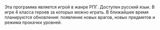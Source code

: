 Эта программа является игрой в жанре РПГ. Доступен русский язык. В игре 4 класса героев за которых можно играть.
В ближайшее время планируются обновления: появление новых врагов, новых предметов и режима прокачки уровней.
